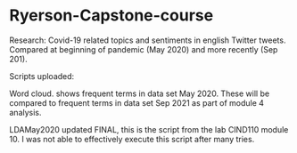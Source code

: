 # Ryerson-Capstone-course
Research:
Covid-19 related topics and sentiments in english Twitter tweets. Compared at beginning of pandemic (May 2020) and more recently (Sep 201).

Scripts uploaded:

Word cloud. shows frequent terms in data set May 2020. These will be compared to frequent terms in data set Sep 2021 as part of module 4 analysis.

LDAMay2020 updated FINAL, this is the script from the lab CIND110 module 10. I was not able to effectively execute this script after many tries.





